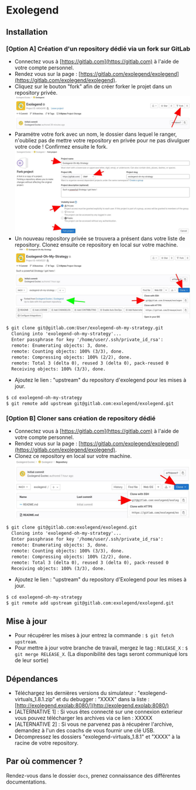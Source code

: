# Exolegend

## Installation

### [Option A] Création d'un repository dédié via un fork sur GitLab

- Connectez vous à [https://gitlab.com](https://gitlab.com) à l'aide de votre compte personnel. 
- Rendez vous sur la page : [https://gitlab.com/exolegend/exolegend](https://gitlab.com/exolegend/exolegend).
- Cliquez sur le bouton "fork" afin de créer forker le projet dans un repository privée. ![How to fork 1](./docs/images/readme_fork_1.jpg)
- Paramétre votre fork avec un nom, le dossier dans lequel le ranger, n'oubliez pas de mettre votre repository en privée pour ne pas divulguer votre code ! Confirmez ensuite le fork. ![How to fork 2](./docs/images/readme_fork_2.jpg)
- Un nouveau repository privée se trouvera a présent dans votre liste de repository. Clonez ensuite ce repository en local sur votre machine. ![How to fork 3](./docs/images/readme_fork_3.jpg)
```
$ git clone git@gitlab.com:User/exolegend-oh-my-strategy.git
  Cloning into 'exolegend-oh-my-strategy'...
  Enter passphrase for key '/home/user/.ssh/private_id_rsa':
  remote: Enumerating objects: 3, done.
  remote: Counting objects: 100% (3/3), done.
  remote: Compressing objects: 100% (2/2), done.
  remote: Total 3 (delta 0), reused 3 (delta 0), pack-reused 0
  Receiving objects: 100% (3/3), done.
```
- Ajoutez le lien : "upstream" du repository d'exolegend pour les mises à jour.
```
$ cd exolegend-oh-my-strategy
$ git remote add upstream git@gitlab.com:exolegend/exolegend.git
```

### [Option B] Cloner sans création de repository dédié

- Connectez vous à [https://gitlab.com](https://gitlab.com) à l'aide de votre compte personnel.
- Rendez vous sur la page : [https://gitlab.com/exolegend/exolegend](https://gitlab.com/exolegend/exolegend).
- Clonez ce repository en local sur votre machine. ![How to clone 1](./docs/images/readme_clone_1.jpg)
```
$ git clone git@gitlab.com:exolegend/exolegend.git
  Cloning into 'exolegend-oh-my-strategy'...
  Enter passphrase for key '/home/user/.ssh/private_id_rsa':
  remote: Enumerating objects: 3, done.
  remote: Counting objects: 100% (3/3), done.
  remote: Compressing objects: 100% (2/2), done.
  remote: Total 3 (delta 0), reused 3 (delta 0), pack-reused 0
  Receiving objects: 100% (3/3), done.
```
- Ajoutez le lien : "upstream" du repository d'Exolegend pour les mises à jour.
```
$ cd exolegend-oh-my-strategy
$ git remote add upstream git@gitlab.com:exolegend/exolegend.git
```

## Mise à jour

- Pour récupérer les mises à jour entrez la commande : `$ git fetch upstream`.
- Pour mettre à jour votre branche de travail, mergez le tag : `RELEASE_X` : `$ git merge RELEASE_X`. (La disponibilité des tags seront communiqué lors de leur sortie)

## Dépendances

- Téléchargez les dernières versions du simulateur : "exolegend-virtuals\_1.8.1.zip" et du debugger : "XXXX" dans la liste : [http://exolegend.exolab:8080/](http://exolegend.exolab:8080/)
- [ALTERNATIVE 1] : Si vous êtes connecté sur une connexion exterieur vous pouvez télécharger les archives via ce lien : XXXXX
- [ALTERNATIVE 2] : Si vous ne parvenez pas à récupérer l'archive, demandez à l'un des coachs de vous fournir une clé USB.
- Décompressez les dossiers "exolegend-virtuals\_1.8.1" et "XXXX" à la racine de votre repository.

## Par où commencer ?

Rendez-vous dans le dossier `docs`, prenez connaissance des différentes documentations.
